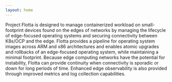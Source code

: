 ```yaml
---
layout: home
---
```


Project Flotta is designed to manage containerized workload on small-footprint devices found on the edges of networks by managing the lifecycle of edge-focused operating systems and securing connectivity between K8s/OCP and the edge. Flotta provides a pipeline for operating system images across ARM and x86 architectures and enables atomic upgrades and rollbacks of an edge-focused operating system, while maintaining a minimal footprint. Because edge computing networks have the potential for instability, Flotta can provide continuity when connectivity is sporadic or down for long periods of time. Enhanced edge observability is also provided through improved metrics and log collection capabilities.
